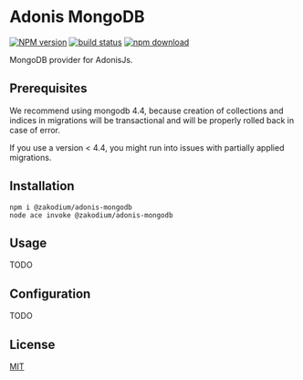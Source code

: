 # Adonis MongoDB

[![NPM version][npm-image]][npm-url]
[![build status][ci-image]][ci-url]
[![npm download][download-image]][download-url]

MongoDB provider for AdonisJs.

## Prerequisites

We recommend using mongodb 4.4, because creation of collections and indices in migrations will be transactional and will be properly rolled back in case of error.

If you use a version < 4.4, you might run into issues with partially applied migrations.

## Installation

```console
npm i @zakodium/adonis-mongodb
node ace invoke @zakodium/adonis-mongodb
```

## Usage

TODO

## Configuration

TODO

## License

[MIT](./LICENSE)

[npm-image]: https://img.shields.io/npm/v/@zakodium/adonis-mongodb.svg
[npm-url]: https://www.npmjs.com/package/@zakodium/adonis-mongodb
[ci-image]: https://github.com/zakodium/adonis-mongodb/workflows/Node.js%20CI/badge.svg?branch=master
[ci-url]: https://github.com/zakodium/adonis-mongodb/actions?query=workflow%3A%22Node.js+CI%22
[download-image]: https://img.shields.io/npm/dm/@zakodium/adonis-mongodb.svg
[download-url]: https://www.npmjs.com/package/@zakodium/adonis-mongodb

